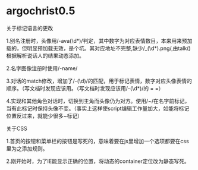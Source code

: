 argochrist0.5
=============

关于标记语言的更改

1.别名注册时，头像用/-ava(\d*)/判定，其中数字为对应表情数目，本来用来预加载的，但明显预加载无效，是个坑。其对应地址不完整,缺少/_(\d*).png/,由talk()根据解析说话人的结果动态添加。

2.名字图像注册时使用/-name/

3.对话的match修改，增加了/-(\d)/的匹配，用于标记表情，数字对应头像表情的顺序。（写文档时发现应该用。（写文档时发现应该用/-(\d*)/的 = =）

4.实现和其他角色对话时，切换到主角而头像仍为对方。使用/~/在名字前标记，当有此标记时保持头像不变。（事实上这样使script编辑工作量加大，如能将标记位置反过来，就能少很多~标记）

关于CSS

1.首页的按钮和菜单栏的按钮是写死的，意味着要在js里增加一个选项都要在css里为之添加规则。

2.刚开始时，为了IE能显示正确的位置，将动态的container定位改为静态写死。

